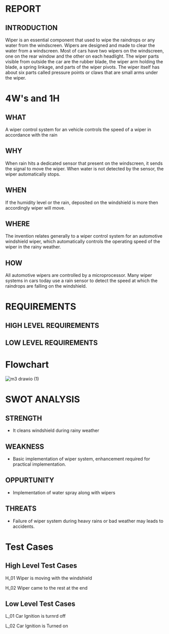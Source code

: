 
# REPORT

## INTRODUCTION

Wiper is an essential component that used to wipe the raindrops or any water from the windscreen. Wipers are designed and made to clear the water from a windscreen. Most of cars have two wipers on the windscreen, one on the rear window and the other on each headlight. The wiper parts visible from outside the car are the rubber blade, the wiper arm holding the blade, a spring linkage, and parts of the wiper pivots. The wiper itself has about six parts called pressure points or claws that are small arms under the wiper.


# 4W's and 1H

## WHAT
A wiper control system for an vehicle controls the speed of a wiper in accordance with the rain

## WHY
When rain hits a dedicated sensor that present on the windscreen, it sends the signal to move the wiper. When water is not detected by the sensor, the wiper automatically stops.

## WHEN
If the humidity level or the rain, deposited on the windshield is more then accordingly wiper will move. 

## WHERE
The invention relates generally to a wiper control system for an automotive windshield wiper, which automatically controls the operating speed of the wiper in the rainy weather.

## HOW
All automotive wipers are controlled by a microprocessor. Many wiper systems in cars today use a rain sensor to detect the speed at which the raindrops are falling on the windshield.


# REQUIREMENTS

## HIGH LEVEL REQUIREMENTS


## LOW LEVEL REQUIREMENTS



# Flowchart
![m3 drawio (1)](https://user-images.githubusercontent.com/101423830/168214346-3907a598-5a12-4c5d-b277-fd4c11c608de.png)




# SWOT ANALYSIS

## STRENGTH
 * It cleans windshield during rainy weather
## WEAKNESS
 * Basic implementation of wiper system, enhancement required for practical implementation.
## OPPURTUNITY
 * Implementation of water spray along with wipers 
## THREATS
 * Failure of wiper system during heavy rains or bad weather may leads to accidents.

# Test Cases

## High Level Test Cases

H_01  Wiper is moving with the windshield

H_02  Wiper came to the rest at the end


## Low Level Test Cases

L_01  Car Ignition is turnrd off

L_02  Car Ignition is Turned on

